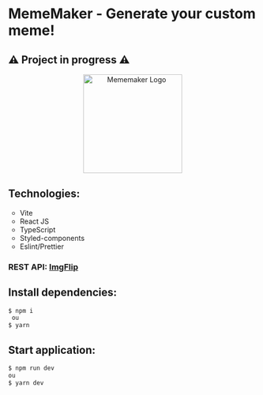 # MemeMaker - Generate your custom meme!
## ⚠️ Project in progress ⚠️

<p align="center">
  <img src="https://user-images.githubusercontent.com/63871510/183222209-18ff315c-ec4e-4436-82d7-fbe09b311498.png" width="200" alt="Mememaker Logo" />
</p>

## Technologies:

<ul> 
  <li type="circle">Vite</li>
  <li type="circle">React JS</li>
  <li type="circle">TypeScript</li>
  <li type="circle">Styled-components</li>
  <li type="circle">Eslint/Prettier</li>
</ul>

### REST API: <a href="https://api.imgflip.com">ImgFlip</a>

## Install dependencies:

```bash
$ npm i
 ou
$ yarn
```

## Start application:

```bash
$ npm run dev
ou
$ yarn dev
```
